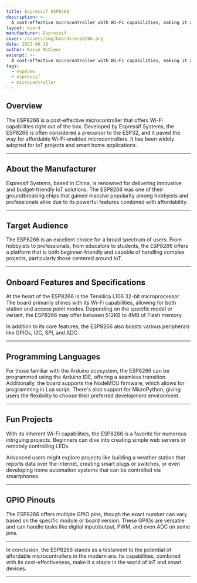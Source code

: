 ```yaml
---
title: Espressif ESP8266
description: >-
  A cost-effective microcontroller with Wi-Fi capabilities, making it a popular choice for IoT projects and smart home applications.
layout: board
manufacturer: Espressif
cover: /assets/img/boards/esp8266.png
date: 2023-06-19
author: Kevin McAleer
excerpt: >-
  A cost-effective microcontroller with Wi-Fi capabilities, making it a popular choice for IoT projects and smart home applications.
tags:
  - esp8266
  - espressif
  - microcontroller
---
```


## Overview

The ESP8266 is a cost-effective microcontroller that offers Wi-Fi capabilities right out of the box. Developed by Espressif Systems, the ESP8266 is often considered a precursor to the ESP32, and it paved the way for affordable Wi-Fi-enabled microcontrollers. It has been widely adopted for IoT projects and smart home applications.

---

## About the Manufacturer

Espressif Systems, based in China, is renowned for delivering innovative and budget-friendly IoT solutions. The ESP8266 was one of their groundbreaking chips that gained massive popularity among hobbyists and professionals alike due to its powerful features combined with affordability.

---

## Target Audience

The ESP8266 is an excellent choice for a broad spectrum of users. From hobbyists to professionals, from educators to students, the ESP8266 offers a platform that is both beginner-friendly and capable of handling complex projects, particularly those centered around IoT.

---

## Onboard Features and Specifications

At the heart of the ESP8266 is the Tensilica L106 32-bit microprocessor. The board primarily shines with its Wi-Fi capabilities, allowing for both station and access point modes. Depending on the specific model or variant, the ESP8266 may offer between 512KB to 4MB of Flash memory.

In addition to its core features, the ESP8266 also boasts various peripherals like GPIOs, I2C, SPI, and ADC.

---

## Programming Languages

For those familiar with the Arduino ecosystem, the ESP8266 can be programmed using the Arduino IDE, offering a seamless transition. Additionally, the board supports the NodeMCU firmware, which allows for programming in Lua script. There's also support for MicroPython, giving users the flexibility to choose their preferred development environment.

---

## Fun Projects

With its inherent Wi-Fi capabilities, the ESP8266 is a favorite for numerous intriguing projects. Beginners can dive into creating simple web servers or remotely controlling LEDs. 

Advanced users might explore projects like building a weather station that reports data over the internet, creating smart plugs or switches, or even developing home automation systems that can be controlled via smartphones.

---

## GPIO Pinouts

The ESP8266 offers multiple GPIO pins, though the exact number can vary based on the specific module or board version. These GPIOs are versatile and can handle tasks like digital input/output, PWM, and even ADC on some pins.

---

In conclusion, the ESP8266 stands as a testament to the potential of affordable microcontrollers in the modern era. Its capabilities, combined with its cost-effectiveness, make it a staple in the world of IoT and smart devices.

---
